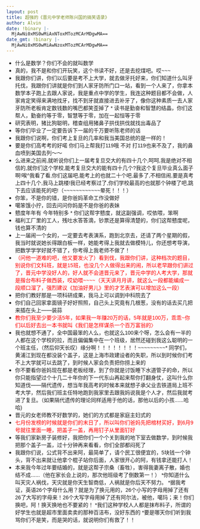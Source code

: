 ```yaml
---
layout: post
title: 超强的《晋元中学老师陈兴国的搞笑语录》
author: Alvin
date: !binary |-
  MjAwNi0xMS0wMiAxNToxMTozMCArMDgwMA==
date_gmt: !binary |-
  MjAwNi0xMS0wMiAwNzoxMTozMCArMDgwMA==
---
```

* 什么是数学？你们不会的就叫数学<font face="Arial"><span lang="EN-US" style="FONT-FAMILY: Arial">
* </span></font>真的，我不是和你们开玩笑，这个书读不好，还是去挖煤吧。哎<font face="Arial"><span lang="EN-US" style="FONT-FAMILY: Arial">~~~
* </span></font>我跟你们讲，你们以后要是考不上大学，就去做牙托好来，你们知道什么叫牙托伐，我跟你们讲就是你们到人家牙防所门口一站，看到一个人来了，你拿本数学本子跑上去跟人家说，我是重点中学的学生，我连这种题目都不会做，人家肯定笑得来满地找牙，找不到牙就直接进去补牙了，像你这种素质一去人家牙防所老板肯定数钱数的嘴巴都笑歪掉了<font face="Arial"><span lang="EN-US" style="FONT-FAMILY: Arial">
</span></font>
<font face="Arial"><span lang="EN-US" style="FONT-FAMILY: Arial">* </span></font>读书是勤奋和智慧的结晶，你们这帮人，勤奋约等于零，智慧等于零，加在一起恒等于零<font face="Arial"><span lang="EN-US" style="FONT-FAMILY: Arial">
* </span></font>研究表明，猪比狗聪明，稽查组用<st2></st2>猪鼻子拱伐拱伐就找出毒品了<font face="Arial"><span lang="EN-US" style="FONT-FAMILY: Arial">
* </span></font>等你们毕业了一定要告诉下一届的千万要听陈老师的话<font face="Arial"><span lang="EN-US" style="FONT-FAMILY: Arial">
* </span></font>我跟你们说啊，你们考上复旦的几率和我当美国总统的是一样的！<font face="Arial"><span lang="EN-US" style="FONT-FAMILY: Arial">
* </span></font>要是你们高考考的好喏<font face="Arial"><span style="FONT-FAMILY: Arial"> </span></font>你们马上帮我打<st2></st2><font face="Arial"><span lang="EN-US" style="FONT-FAMILY: Arial">11</span></font><font face="Arial"><span lang="EN-US" style="FONT-FAMILY: Arial">9</span></font>哦<font face="Arial"><span style="FONT-FAMILY: Arial"> </span></font>不对<font face="Arial"><span style="FONT-FAMILY: Arial"> </span></font>打<st2></st2><font face="Arial"><span lang="EN-US" style="FONT-FAMILY: Arial">11</span></font><font face="Arial"><span lang="EN-US" style="FONT-FAMILY: Arial">9</span></font>也来不及了，我的鼻血喷到美国去列～～<font face="Arial"><span lang="EN-US" style="FONT-FAMILY: Arial">
* </span></font>么进来之前闹<font face="Arial"><span lang="EN-US" style="FONT-FAMILY: Arial">,</span></font>就听说你们上一届考复旦交大的有四十几个<font face="Arial"><span lang="EN-US" style="FONT-FAMILY: Arial">,</span></font>呵呵<font face="Arial"><span lang="EN-US" style="FONT-FAMILY: Arial">,</span></font>我是绝对不相信的<font face="Arial"><span lang="EN-US" style="FONT-FAMILY: Arial">,</span></font>就你们这个学校<font face="Arial"><span lang="EN-US" style="FONT-FAMILY: Arial">,</span></font>能考复旦交大的能有四十几个<font face="Arial"><span lang="EN-US" style="FONT-FAMILY: Arial">?</span></font>我这个复旦毕业真么面子啊<font face="Arial"><span lang="EN-US" style="FONT-FAMILY: Arial">!</span></font>唉<font face="Arial"><span lang="EN-US" style="FONT-FAMILY: Arial">^</span></font>我看了看<font face="Arial"><span lang="EN-US" style="FONT-FAMILY: Arial">,</span></font>你们这届吧<font face="Arial"><span lang="EN-US" style="FONT-FAMILY: Arial">,</span></font>能考上的也就二十个吧<font face="Arial"><span lang="EN-US" style="FONT-FAMILY: Arial">,</span></font>最多了<font face="Arial"><span lang="EN-US" style="FONT-FAMILY: Arial">,</span></font>不相信闹<font face="Arial"><span lang="EN-US" style="FONT-FAMILY: Arial">,</span></font>要是真考上四十几个<font face="Arial"><span lang="EN-US" style="FONT-FAMILY: Arial">,</span></font>我马上跳楼<font face="Arial"><span lang="EN-US" style="FONT-FAMILY: Arial">!</span></font>我已经考察过了<font face="Arial"><span lang="EN-US" style="FONT-FAMILY: Arial">,</span></font>你们学校最高的也就那个钟楼了吧<font face="Arial"><span lang="EN-US" style="FONT-FAMILY: Arial">,</span></font>跳下去应该能死的吧<font face="Arial"><span lang="EN-US" style="FONT-FAMILY: Arial">!</span></font>（<font face="Arial"><span lang="EN-US" style="FONT-FAMILY: Arial">~~~~~~~~~~~~</span></font>晕死！！！）<font face="Arial"><span lang="EN-US" style="FONT-FAMILY: Arial">
* </span></font>你笨，不是你的错，是你爸妈革命工作没做好<font face="Arial"><span lang="EN-US" style="FONT-FAMILY: Arial">
* </span></font>噶笨饿小拧，回去问问<st2></st2>你妈是不是你爸的表妹<font face="Arial"><span lang="EN-US" style="FONT-FAMILY: Arial">
* </span></font>戆度年年有<font face="Arial"><span style="FONT-FAMILY: Arial"> </span></font>今年特别多<span lang="EN-US"> </span><font face="Arial"><span lang="EN-US" style="FONT-FAMILY: Arial">* </span></font>你们这帮字戆度，就这副强调，哎依喂，笨啊<font face="Arial"><span lang="EN-US" style="FONT-FAMILY: Arial">
* </span></font>福利工厂里的工人，残吐水答答滴，钞票还是算得清楚的，你们这帮戆度呢，钱也算不清的<font face="Arial"><span lang="EN-US" style="FONT-FAMILY: Arial">
* </span></font>上一届闹一个女的，一定要去考表演系，跑到北京去，还请了两个星期的假，我当时就说她长得跟白板一样，她能考得上我就去做模特儿，你还想考导演，把数学学学好就不错了，你考得上我老师不做了！<font face="Arial"><span lang="EN-US" style="FONT-FAMILY: Arial">
* </span></font><font color="#ff0000"><span style="COLOR: red">（问他一道难的吧，他又要发火了）看到伐，我跟你们讲，这种档次的题目，别说你们文科班，就是</span></font><font face="Arial" color="#ff0000"><span lang="EN-US" style="COLOR: red; FONT-FAMILY: Arial">15</span></font><font color="#ff0000"><span style="COLOR: red">班，也没几个人做得出来的闹，所以老早跟你们讲过了，晋元中学没好人的，好人就不会道晋元来了，晋元中学的人考大学，那就是揩台布料子做西装，哎幼喂</span></font><font face="Arial" color="#ff0000"><span lang="EN-US" style="COLOR: red; FONT-FAMILY: Arial">~~~~</span></font><font color="#ff0000"><span style="COLOR: red">（天天讲月月讲，就这么一段都能编成一段顺口溜了，强烈建议《加油好男儿》里的才艺表演可以增加这么一段）</span></font><font face="Arial"><span lang="EN-US" style="FONT-FAMILY: Arial">
* </span></font>把你们教好那是一项科研成果，我马上可以调到中科院去了<font face="Arial"><span lang="EN-US" style="FONT-FAMILY: Arial">
* </span></font>你们自己回家拿面镜子好好照照，自己头上究竟有几根葱，没有的话去买几把来插在头上&mdash;&mdash;装蒜<font face="Arial"><span lang="EN-US" style="FONT-FAMILY: Arial">
* </span></font><font color="#ff0000"><span style="COLOR: red">教你们我至少要少活</span></font><font face="Arial" color="#ff0000"><span lang="EN-US" style="COLOR: red; FONT-FAMILY: Arial">5</span></font><font color="#ff0000"><span style="COLOR: red">年，如果我一年赚</span></font><font face="Arial" color="#ff0000"><span lang="EN-US" style="COLOR: red; FONT-FAMILY: Arial">20</span></font><font color="#ff0000"><span style="COLOR: red">万的话，</span></font><font face="Arial" color="#ff0000"><span lang="EN-US" style="COLOR: red; FONT-FAMILY: Arial">5</span></font><font color="#ff0000"><span style="COLOR: red">年就是</span></font><font face="Arial" color="#ff0000"><span lang="EN-US" style="COLOR: red; FONT-FAMILY: Arial">100</span></font><font color="#ff0000"><span style="COLOR: red">万，乖乖</span></font><font face="Arial" color="#ff0000"><span lang="EN-US" style="COLOR: red; FONT-FAMILY: Arial">~</span></font><font color="#ff0000"><span style="COLOR: red">你们以后好去出一本书就叫《我们是怎样谋杀一个百万富翁的〉</span></font><font face="Arial"><span lang="EN-US" style="FONT-FAMILY: Arial">
* </span></font>我也就想不通了，全中国最笨的人么，也就这么<font face="Arial"><span lang="EN-US" style="FONT-FAMILY: Arial">100</span></font>来个呀，怎么会有一半的人都在这个学校的拉，而且偏偏集中在一个班级，居然还碰到我这么聪明的一个班主任，（然后仰天长叹）缘分啊！！！！！！！！<font face="Arial"><span lang="EN-US" style="FONT-FAMILY: Arial">~~~~~~~~~* </span></font><span lang="EN-US"></span>同学们，黄浦江到现在都没装个盖子，这是上海市政建设者的失职，所以到时候你们考不上大学就可以去跳了，到时候人家会负责把你捞上来的<font face="Arial"><span lang="EN-US" style="FONT-FAMILY: Arial">
* </span></font>你不要看你爸妈现在都是老板经理，到了你就是讨饭睡下水道管子的命，所以你只能指望过个十几二十年你的下一代东山再起来帮你打翻身仗，这叫什么你知道伐&mdash;&mdash;隔代遗传，想当年我高考的时候本来就想子承父业去铁道局上班不考大学，然后我们班主任特地跑到我家里去跟我妈说我是个人才，然后我就考进了复旦。（如果隔代遗传的理论同样适用于他的话，那他以后的小孩……哈哈<font face="Arial"><span lang="EN-US" style="FONT-FAMILY: Arial">)
* </span></font>晋元的女老师教不好数学的，她们的方式都是家庭主妇式的<font face="Arial"><span lang="EN-US" style="FONT-FAMILY: Arial">
* </span></font><font color="#ff0000"><span style="COLOR: red">七月份发榜的时候就是你们的末日了，所以叫你们爸妈先把棺材买好，到</span></font><font face="Arial" color="#ff0000"><span lang="EN-US" style="COLOR: red; FONT-FAMILY: Arial">6</span></font><font color="#ff0000"><span style="COLOR: red">月</span></font><font face="Arial" color="#ff0000"><span lang="EN-US" style="COLOR: red; FONT-FAMILY: Arial">9</span></font><font color="#ff0000"><span style="COLOR: red">号就往里面一睡，把盖子一盖，再用钉子从里面钉好</span></font><font face="Arial"><span lang="EN-US" style="FONT-FAMILY: Arial">
* </span></font>等我们家新房子装修好，我把你们一个个关到我的地下室去做数学，到时候我把那个盖子一盖，过十分钟再来看看，你们全部都闷死了<font face="Arial"><span lang="EN-US" style="FONT-FAMILY: Arial">
* </span></font>我跟你们说，公式背不出来阿，最简单了，请个民工很便宜的，<font face="Arial"><span lang="EN-US" style="FONT-FAMILY: Arial">5</span></font>块钱一个钟头，背不出来就让他拿个棍子站你后面，人家很开心的阿，有钱拿还能打人！<font face="Arial"><span lang="EN-US" style="FONT-FAMILY: Arial">
* </span></font>本来我今年过年要结婚的，就是这帮子宗桑（畜牲），害得我妻离子散，婚也结不成……（他在家长会上说的，那次他班级考了倒数第一！）<font face="Arial"><span lang="EN-US" style="FONT-FAMILY: Arial">
*</span></font>你知道什么叫天灾人祸伐，天灾就是你天生智商低，人祸就是你后天不努力。<font face="Arial"><span lang="EN-US" style="FONT-FAMILY: Arial">
*</span></font>据我考证，英语<font face="Arial"><span lang="EN-US" style="FONT-FAMILY: Arial">26</span></font>个字母什么用？就是为了换元用的，<font face="Arial"><span lang="EN-US" style="FONT-FAMILY: Arial">26</span></font>个小写的字母用掉了还有<font face="Arial"><span lang="EN-US" style="FONT-FAMILY: Arial">26</span></font>了大写的字母来！<font face="Arial"><span lang="EN-US" style="FONT-FAMILY: Arial">26</span></font>个大写字母用掉了还有阿尔法，被他，噶玛；来！你们换吧，阿！换天换地也不要紧的！<font face="Arial"><span lang="EN-US" style="FONT-FAMILY: Arial">
*</span></font>我们这种学校人人都是抹布料子，所谓的好学生也就是超市里面卖卖的那种百洁布，没好<st2></st2>东西的<font face="Arial"><span lang="EN-US" style="FONT-FAMILY: Arial">
*</span></font>要是哪天你们听到我骂你们不是笑，而是哭的话，就说明你们有救了！！
